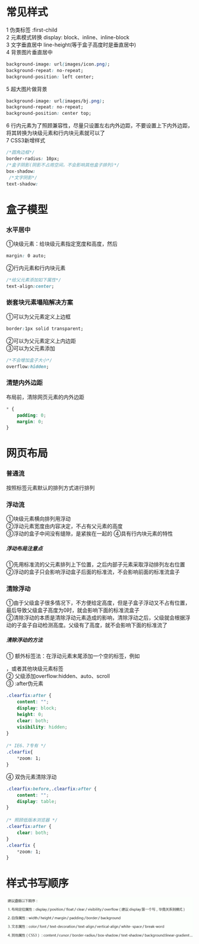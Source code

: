 # 常见样式
1 伪类标签   :first-child  
2 元素模式转换  display: block、inline、inline-block  
3 文字垂直居中  line-height(等于盒子高度时是垂直居中)  
4 背景图片垂直居中  
```css
background-image: url(images/icon.png);
background-repeat: no-repeat;
background-position: left center;
```
5 超大图片做背景  
```css
background-image: url(images/bj.png);
background-repeat: no-repeat;
background-position: center top;
```
6 行内元素为了照顾兼容性，尽量只设置左右内外边距，不要设置上下内外边距，将其转换为块级元素和行内块元素就可以了  
7 CSS3新增样式  
```css
/*圆角边框*/
border-radius: 10px;
/*盒子阴影(阴影不占用空间，不会影响其他盒子排列)*/
box-shadow:
 /*文字阴影*/
text-shadow: 
```

# 盒子模型
### 水平居中  
①块级元素：给块级元素指定宽度和高度，然后
```css
margin: 0 auto;
```
②行内元素和行内块元素  
```css
/*给父元素添加如下属性*/
text-align:center;
```
### 嵌套块元素塌陷解决方案  
①可以为父元素定义上边框  
```css
border:1px solid transparent;
```
②可以为父元素定义上内边距  
③可以为父元素添加
```css
/*不会增加盒子大小*/
overflow:hidden;
```
### 清楚内外边距
布局前，清除网页元素的内外边距
```css
* {
    padding: 0;
    margin: 0;
}
```

# 网页布局
### 普通流
按照标签元素默认的排列方式进行排列

### 浮动流
①块级元素横向排列用浮动  
②浮动元素宽度由内容决定，不占有父元素的高度  
③浮动的盒子中间没有缝隙，是紧挨在一起的
④具有行内块元素的特性

##### 浮动布局注意点
①先用标准流的父元素排列上下位置，之后内部子元素采取浮动排列左右位置  
②浮动的盒子只会影响浮动盒子后面的标准流，不会影响前面的标准流盒子

### 清除浮动
①由于父级盒子很多情况下，不方便给定高度，但是子盒子浮动又不占有位置，最后导致父级盒子高度为0时，就会影响下面的标准流盒子  
②清除浮动的本质是清除浮动元素造成的影响，清除浮动之后，父级就会根据浮动的子盒子自动检测高度。父级有了高度，就不会影响下面的标准流了  

##### 清除浮动的方法
① 额外标签法：在浮动元素末尾添加一个空的标签，例如<div style="clear:both"></div>，或者其他块级元素标签  
② 父级添加overflow:hidden、auto、scroll  
③ :after伪元素
```css
.clearfix:after {
    content: "";
    display: block;
    height: 0;
    clear: both;
    visibility: hidden;
}

/* IE6、7专有 */
.clearfix{
    *zoom: 1;
}
```
④ 双伪元素清除浮动  
```css
.clearfix:before,.clearfix:after {
    content: "";
    display: table;
}

/* 照顾低版本浏览器 */
.clearfix:after {
    clear: both;
}
.clearfix {
    *zoom: 1;
}
```

# 样式书写顺序
![img.png](images/CSS样式书写顺序.png)

# 













